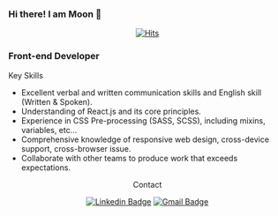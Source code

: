 ### Hi there! I am Moon 🌙 

<div align=center>

[![Hits](https://hits.seeyoufarm.com/api/count/incr/badge.svg?url=https%3A%2F%2Fgithub.com%2FLovelyMoon23%2Fhit-counter&count_bg=%23EFFF02&title_bg=%23555555&icon=&icon_color=%23E7E7E7&title=hits&edge_flat=false)](https://hits.seeyoufarm.com)

</div>
  
  ### Front-end Developer
  Key Skills 

  - Excellent verbal and written communication skills and English skill (Written & Spoken). 
  - Understanding of React.js and its core principles. 
  - Experience in CSS Pre-processing (SASS, SCSS), including mixins, variables, etc… 
  - Comprehensive knowledge of responsive web design, cross-device support, cross-browser issue.
  - Collaborate with other teams to produce work that exceeds expectations. 

<div align=center> 
Contact
  
[![Linkedin Badge](https://img.shields.io/badge/-LinkedIn-blue?style=flat-square&logo=Linkedin&logoColor=white&link=https://www.linkedin.com/in/moon-sirl-hwang-351728225/)](https://www.linkedin.com/in/moon-sirl-hwang-351728225/) 
[![Gmail Badge](https://img.shields.io/badge/-Gmail-d14836?style=flat-square&logo=Gmail&logoColor=white&link=mailto:moonsirl9123@gmail.com)](mailto:moonsirl9123@gmail.com)
  
</div>
